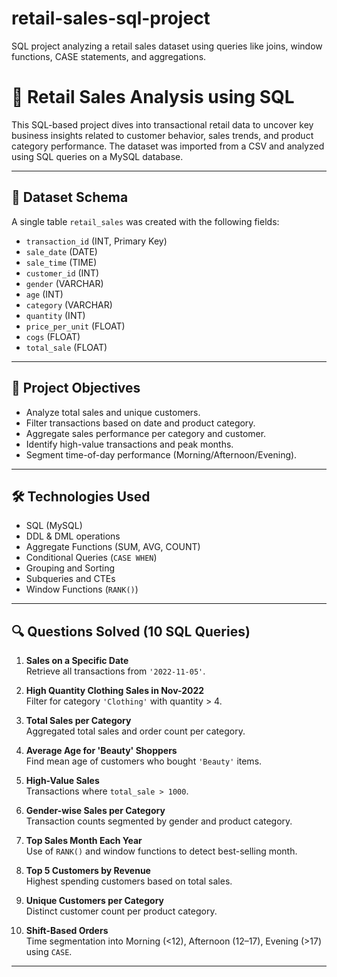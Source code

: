 # retail-sales-sql-project
SQL project analyzing a retail sales dataset using queries like joins, window functions, CASE statements, and aggregations.
# 🛒 Retail Sales Analysis using SQL

This SQL-based project dives into transactional retail data to uncover key business insights related to customer behavior, sales trends, and product category performance. The dataset was imported from a CSV and analyzed using SQL queries on a MySQL database.

---

## 📂 Dataset Schema

A single table `retail_sales` was created with the following fields:

- `transaction_id` (INT, Primary Key)
- `sale_date` (DATE)
- `sale_time` (TIME)
- `customer_id` (INT)
- `gender` (VARCHAR)
- `age` (INT)
- `category` (VARCHAR)
- `quantity` (INT)
- `price_per_unit` (FLOAT)
- `cogs` (FLOAT)
- `total_sale` (FLOAT)

---

## 🎯 Project Objectives

- Analyze total sales and unique customers.
- Filter transactions based on date and product category.
- Aggregate sales performance per category and customer.
- Identify high-value transactions and peak months.
- Segment time-of-day performance (Morning/Afternoon/Evening).

---

## 🛠️ Technologies Used

- SQL (MySQL)
- DDL & DML operations
- Aggregate Functions (SUM, AVG, COUNT)
- Conditional Queries (`CASE WHEN`)
- Grouping and Sorting
- Subqueries and CTEs
- Window Functions (`RANK()`)

---

## 🔍 Questions Solved (10 SQL Queries)

1. **Sales on a Specific Date**  
   Retrieve all transactions from `'2022-11-05'`.

2. **High Quantity Clothing Sales in Nov-2022**  
   Filter for category `'Clothing'` with quantity > 4.

3. **Total Sales per Category**  
   Aggregated total sales and order count per category.

4. **Average Age for 'Beauty' Shoppers**  
   Find mean age of customers who bought `'Beauty'` items.

5. **High-Value Sales**  
   Transactions where `total_sale > 1000`.

6. **Gender-wise Sales per Category**  
   Transaction counts segmented by gender and product category.

7. **Top Sales Month Each Year**  
   Use of `RANK()` and window functions to detect best-selling month.

8. **Top 5 Customers by Revenue**  
   Highest spending customers based on total sales.

9. **Unique Customers per Category**  
   Distinct customer count per product category.

10. **Shift-Based Orders**  
   Time segmentation into Morning (<12), Afternoon (12–17), Evening (>17) using `CASE`.

---
